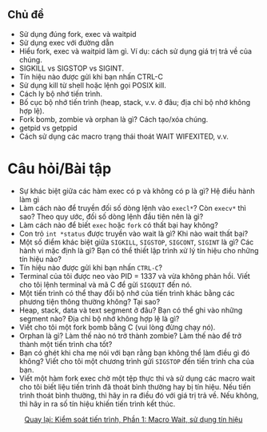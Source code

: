 ## Chủ đề

* Sử dụng đúng fork, exec và waitpid
* Sử dụng exec với đường dẫn
* Hiểu fork, exec và waitpid làm gì. Ví dụ: cách sử dụng giá trị trả về của chúng.
* SIGKILL vs SIGSTOP vs SIGINT.
* Tín hiệu nào được gửi khi bạn nhấn CTRL-C
* Sử dụng kill từ shell hoặc lệnh gọi POSIX kill.
* Cách ly bộ nhớ tiến trình.
* Bố cục bộ nhớ tiến trình (heap, stack, v.v. ở đâu; địa chỉ bộ nhớ không hợp lệ).
* Fork bomb, zombie và orphan là gì? Cách tạo/xóa chúng.
* getpid vs getppid
* Cách sử dụng các macro trạng thái thoát WAIT WIFEXITED, v.v.


# Câu hỏi/Bài tập

* Sự khác biệt giữa các hàm exec có p và không có p là gì? Hệ điều hành làm gì 
* Làm cách nào để truyền đối số dòng lệnh vào `execl*`? Còn `execv*` thì sao? Theo quy ước, đối số dòng lệnh đầu tiên nên là gì?
* Làm cách nào để biết `exec` hoặc `fork` có thất bại hay không?
* Con trỏ `int *status` được truyền vào wait là gì? Khi nào wait thất bại?
* Một số điểm khác biệt giữa `SIGKILL`, `SIGSTOP`, `SIGCONT`, `SIGINT` là gì? Các hành vi mặc định là gì? Bạn có thể thiết lập trình xử lý tín hiệu cho những tín hiệu nào?
* Tín hiệu nào được gửi khi bạn nhấn `CTRL-C`?
* Terminal của tôi được neo vào PID = 1337 và vừa không phản hồi. Viết cho tôi lệnh terminal và mã C để gửi `SIGQUIT` đến nó.
* Một tiến trình có thể thay đổi bộ nhớ của tiến trình khác bằng các phương tiện thông thường không? Tại sao?
* Heap, stack, data và text segment ở đâu? Bạn có thể ghi vào những segment nào? Địa chỉ bộ nhớ không hợp lệ là gì?
* Viết cho tôi một fork bomb bằng C (vui lòng đừng chạy nó).
* Orphan là gì? Làm thế nào nó trở thành zombie? Làm thế nào để trở thành một tiến trình cha tốt?
* Bạn có ghét khi cha mẹ nói với bạn rằng bạn không thể làm điều gì đó không? Viết cho tôi một chương trình gửi `SIGSTOP` đến tiến trình cha của bạn.
* Viết một hàm fork exec chờ một tệp thực thi và sử dụng các macro wait cho tôi biết liệu tiến trình đã thoát bình thường hay bị tín hiệu. Nếu tiến trình thoát bình thường, thì hãy in ra điều đó với giá trị trả về. Nếu không, thì hãy in ra số tín hiệu khiến tiến trình kết thúc.
<div align="center">
<a href="https://github.com/angrave/SystemProgramming/wiki/Process-Control,-Part-1:-Wait-macros,-using-signals">
Quay lại: Kiểm soát tiến trình, Phần 1: Macro Wait, sử dụng tín hiệu
</a>
</div>

